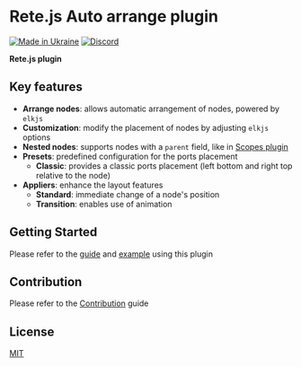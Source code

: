 Rete.js Auto arrange plugin
====
[![Made in Ukraine](https://img.shields.io/badge/made_in-ukraine-ffd700.svg?labelColor=0057b7)](https://stand-with-ukraine.pp.ua)
[![Discord](https://img.shields.io/discord/1081223198055604244?color=%237289da&label=Discord)](https://discord.gg/cxSFkPZdsV)

**Rete.js plugin**

## Key features

- **Arrange nodes**: allows automatic arrangement of nodes, powered by `elkjs`
- **Customization**: modify the placement of nodes by adjusting `elkjs` options
- **Nested nodes**: supports nodes with a `parent` field, like in [Scopes plugin](https://github.com/retejs/scopes-plugin)
- **Presets**: predefined configuration for the ports placement
  - **Classic**: provides a classic ports placement (left bottom and right top relative to the node)
- **Appliers**: enhance the layout features
  - **Standard**: immediate change of a node's position
  - **Transition**: enables use of animation

## Getting Started

Please refer to the [guide](https://retejs.org/docs/guides/arrange) and [example](https://retejs.org/examples/arrange) using this plugin

## Contribution

Please refer to the [Contribution](https://retejs.org/docs/contribution) guide

## License

[MIT](https://github.com/retejs/auto-arrange-plugin/blob/master/LICENSE)
